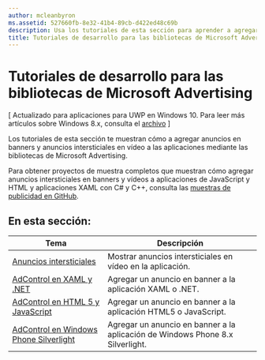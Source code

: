 ```yaml
---
author: mcleanbyron
ms.assetid: 527660fb-8e32-41b4-89cb-d422ed48c69b
description: Usa los tutoriales de esta sección para aprender a agregar anuncios en banners y anuncios intersticiales en vídeo a las aplicaciones mediante las bibliotecas de Microsoft Advertising.
title: Tutoriales de desarrollo para las bibliotecas de Microsoft Advertising
---
```


# Tutoriales de desarrollo para las bibliotecas de Microsoft Advertising


\[ Actualizado para aplicaciones para UWP en Windows 10. Para leer más artículos sobre Windows 8.x, consulta el [archivo](http://go.microsoft.com/fwlink/p/?linkid=619132) \]

Los tutoriales de esta sección te muestran cómo a agregar anuncios en banners y anuncios intersticiales en vídeo a las aplicaciones mediante las bibliotecas de Microsoft Advertising.

Para obtener proyectos de muestra completos que muestran cómo agregar anuncios intersticiales en banners y vídeos a aplicaciones de JavaScript y HTML y aplicaciones XAML con C# y C++, consulta las [muestras de publicidad en GitHub](http://aka.ms/githubads).

## En esta sección:

|  Tema    | Descripción |               
|----------|-------|
| [Anuncios intersticiales](interstitial-ads.md)    | Mostrar anuncios intersticiales en vídeo en la aplicación.        |
| [AdControl en XAML y .NET](adcontrol-in-xaml-and--net.md)     | Agregar un anuncio en banner a la aplicación XAML o .NET.        |
| [AdControl en HTML 5 y JavaScript](adcontrol-in-html-5-and-javascript.md)     | Agregar un anuncio en banner a la aplicación HTML5 o JavaScript.        |
| [AdControl en Windows Phone Silverlight](adcontrol-in-windows-phone-silverlight.md)       | Agregar un anuncio en banner a la aplicación de Windows Phone 8.x Silverlight. |



 

 


<!--HONumber=May16_HO2-->


